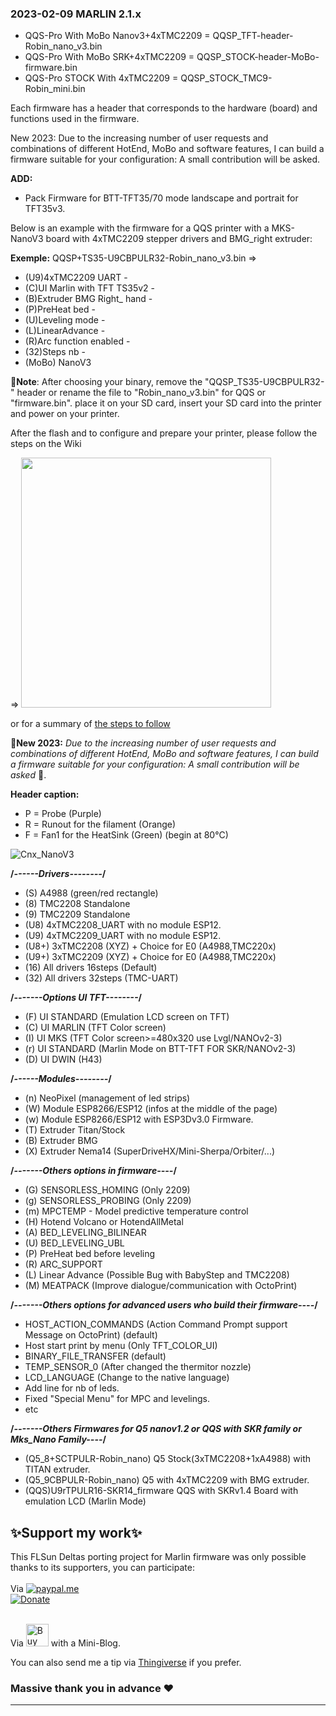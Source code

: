 ### 2023-02-09 MARLIN 2.1.x

- QQS-Pro With MoBo Nanov3+4xTMC2209 = QQSP_TFT-header-Robin_nano_v3.bin
- QQS-Pro With MoBo SRK+4xTMC2209 = QQSP_STOCK-header-MoBo-firmware.bin
- QQS-Pro STOCK With 4xTMC2209 = QQSP_STOCK_TMC9-Robin_mini.bin
  
Each firmware has a header that corresponds to the hardware (board) and functions used in the firmware.

New 2023:
Due to the increasing number of user requests and combinations of different HotEnd, MoBo and software features, I can build a firmware suitable for your configuration: A small contribution will be asked.

**ADD:**
 - Pack Firmware for BTT-TFT35/70 mode landscape and portrait for TFT35v3. 

Below is an example with the firmware for a QQS printer with a MKS-NanoV3 board with 4xTMC2209 stepper drivers and BMG_right extruder:

**Exemple:**
QQSP+TS35-U9CBPULR32-Robin_nano_v3.bin
=> 
 - (U9)4xTMC2209 UART - 
 - (C)UI Marlin with TFT TS35v2 - 
 - (B)Extruder BMG Right_ hand - 
 - (P)PreHeat bed - 
 - (U)Leveling mode -
 - (L)LinearAdvance - 
 - (R)Arc function enabled -
 - (32)Steps nb -
 - (MoBo) NanoV3

  🔧**Note**: After choosing your binary, remove the "QQSP_TS35-U9CBPULR32-" header or rename the file to "Robin_nano_v3.bin" for QQS or "firmware.bin".
  place it on your SD card, insert your SD card into the printer and power on your printer.
  
  After the flash and to configure and prepare your printer, please follow the steps on the Wiki 
  
  => [<img width=400 src="https://github.com/Foxies-CSTL/Marlin_2.1.x/wiki/icons/FLSun-Wiki.png" />](https://github.com/Foxies-CSTL/Marlin_2.1.x/wiki/2.SETTINGS-THE-PRINTER)

  or for a summary of [the steps to follow](../Instructions.md)

  📌**New 2023:**
  *Due to the increasing number of user requests and combinations of different HotEnd, MoBo and software features, I can build a firmware suitable for your configuration: A small contribution will be asked* 🍻.


**Header caption:**
 - P = Probe (Purple)
 - R = Runout for the filament (Orange)
 - F = Fan1 for the HeatSink (Green) (begin at 80°C)

![Cnx_NanoV3](https://github.com/Foxies-CSTL/Marlin_2.0.x/wiki/images/NanoV3-EndStop.png)

  **/*------Drivers--------*/**
  - (S) A4988 (green/red rectangle)
  - (8) TMC2208 Standalone
  - (9) TMC2209 Standalone
  - (U8) 4xTMC2208_UART with no module ESP12.
  - (U9) 4xTMC2209_UART with no module ESP12.
  - (U8+) 3xTMC2208 (XYZ) + Choice for E0 (A4988,TMC220x) 
  - (U9+) 3xTMC2209 (XYZ) + Choice for E0 (A4988,TMC220x)
  - (16) All drivers 16steps (Default)
  - (32) All drivers 32steps (TMC-UART)

  **/*-------Options UI TFT--------*/**
  - (F) UI STANDARD (Emulation LCD screen on TFT)
  - (C) UI MARLIN (TFT Color screen)
  - (I) UI MKS (TFT Color screen>=480x320 use Lvgl/NANOv2-3)
  - (r) UI STANDARD (Marlin Mode on BTT-TFT FOR SKR/NANOv2-3)
  - (D) UI DWIN (H43)

  **/*------Modules--------*/**
  - (n) NeoPixel (management of led strips)
  - (W) Module ESP8266/ESP12 (infos at the middle of the page)
  - (w) Module ESP8266/ESP12 with ESP3Dv3.0 Firmware.
  - (T) Extruder Titan/Stock
  - (B) Extruder BMG
  - (X) Extruder Nema14 (SuperDriveHX/Mini-Sherpa/Orbiter/...)
  
  **/*-------Others options in firmware----*/**
  - (G) SENSORLESS_HOMING (Only 2209)
  - (g) SENSORLESS_PROBING (Only 2209)
  - (m) MPCTEMP - Model predictive temperature control
  - (H) Hotend Volcano or HotendAllMetal
  - (A) BED_LEVELING_BILINEAR
  - (U) BED_LEVELING_UBL
  - (P) PreHeat bed before leveling
  - (R) ARC_SUPPORT
  - (L) Linear Advance (Possible Bug with BabyStep and TMC2208)
  - (M) MEATPACK (Improve dialogue/communication with OctoPrint)

  **/*-------Others options for advanced users who build their firmware----*/**
  - HOST_ACTION_COMMANDS (Action Command Prompt support Message on OctoPrint) (default)
  - Host start print by menu (Only TFT_COLOR_UI)
  - BINARY_FILE_TRANSFER (default)
  - TEMP_SENSOR_0 (After changed the thermitor nozzle)
  - LCD_LANGUAGE (Change to the native language)
  - Add line for nb of leds.
  - Fixed "Special Menu" for MPC and levelings.
  - etc 
   
  **/*-------Others Firmwares for Q5 nanov1.2 or QQS with SKR family or Mks_Nano Family----*/**
  - (Q5_8+SCTPULR-Robin_nano)   Q5 Stock(3xTMC2208+1xA4988) with TITAN extruder. 
  - (Q5_9CBPULR-Robin_nano)     Q5 with 4xTMC2209 with BMG extruder.
  - (QQS)U9rTPULR16-SKR14_firmware QQS with SKRv1.4 Board with emulation LCD (Marlin Mode)
 ## ✨Support my work✨

  This FLSun Deltas porting project for Marlin firmware was only possible thanks to its supporters, you can participate:
 <br/>
  <br/> Via [![paypal.me](./icons/paypal_50px.png)](https://www.paypal.me/Foxies40)<br/>[![Donate](https://img.shields.io/badge/Donate-Thanks-green)](https://paypal.me/Foxies40)<br/>
<br/>
 
Via   <a href='https://ko-fi.com/U7U77F782' target='_blank'><img height='36' style='border:0px;height:36px;' src='https://cdn.ko-fi.com/cdn/kofi4.png?v=3' border='0' alt='Buy Me a Coffee at ko-fi.com' /></a>   with a Mini-Blog.

  You can also send me a tip via [Thingiverse](https://www.thingiverse.com/FamStel/about) if you prefer.
 ### Massive thank you in advance :heart:
***
